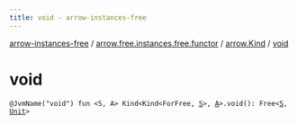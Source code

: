 ```yaml
---
title: void - arrow-instances-free
---
```


[arrow-instances-free](../../index.html) / [arrow.free.instances.free.functor](../index.html) / [arrow.Kind](index.html) / [void](./void.html)

# void

`@JvmName("void") fun <S, A> Kind<Kind<ForFree, `[`S`](void.html#S)`>, `[`A`](void.html#A)`>.void(): Free<`[`S`](void.html#S)`, `[`Unit`](https://kotlinlang.org/api/latest/jvm/stdlib/kotlin/-unit/index.html)`>`